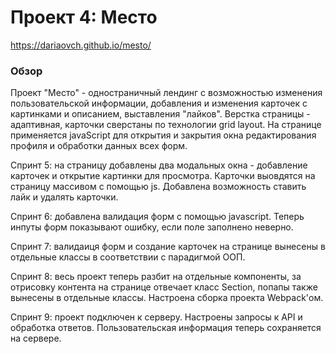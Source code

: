 # Проект 4: Место

https://dariaovch.github.io/mesto/

### Обзор

Проект "Место" - одностраничный лендинг с возможностью изменения пользовательской информации, добавления и изменения карточек с картинками и описанием, выставления "лайков".
Верстка страницы - адаптивная, карточки сверстаны по технологии grid layout. 
На странице применяется javaScript для открытия и закрытия окна редактирования профиля и обработки данных всех форм.

Спринт 5: на страницу добавлены два модальных окна - добавление карточек и открытие картинки для просмотра. Карточки выовдятся на страницу массивом с помощью js. Добавлена возможность ставить лайк и удалять карточки.

Спринт 6: добавлена валидация форм с помощью javascript. Теперь инпуты форм показывают ошибку, если поле заполнено неверно.

Спринт 7: валидаиця форм и создание карточек на странице вынесены в отдельные классы в соответствии с парадигмой ООП.

Спринт 8: весь проект теперь разбит на отдельные компоненты, за отрисовку контента на странице отвечает класс Section, попапы также вынесены в отдельные классы. Настроена сборка проекта Webpack'ом.

Спринт 9: проект подключен к серверу. Настроены запросы к API и обработка ответов. Пользовательская информация теперь сохраняется на сервере.